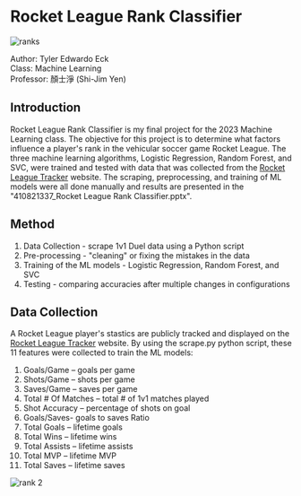 # Rocket League Rank Classifier
![ranks](https://github.com/Tylereck81/Rocket-League-Rank-Classifier/assets/68008817/190c16d9-9e2f-43f9-90c4-1fcef820d201)

Author: Tyler Edwardo Eck  
Class: Machine Learning    
Professor: 顏士淨 (Shi-Jim Yen)   

## Introduction 
Rocket League Rank Classifier is my final project for the 2023 Machine Learning class. The objective for this project is to determine what factors influence a player's rank in the vehicular soccer game Rocket League. The three machine learning algorithms, Logistic Regression, Random Forest, and SVC, were trained and tested with data that was collected from the [Rocket League Tracker](https://rocketleague.tracker.network/) website. The scraping, preprocessing, and training of ML models were all done manually and results are presented in the "410821337_Rocket League Rank Classifier.pptx". 

## Method
1. Data Collection - scrape 1v1 Duel data using a Python script
2. Pre-processing - "cleaning" or fixing the mistakes in the data
3. Training of the ML models - Logistic Regression, Random Forest, and SVC
4. Testing - comparing accuracies after multiple changes in configurations
     
## Data Collection 
A Rocket League player's stastics are publicly tracked and displayed on the [Rocket League Tracker](https://rocketleague.tracker.network/) website. By using the scrape.py python script, these 11 features were collected to train the ML models:

1. Goals/Game – goals per game
2. Shots/Game – shots per game
3. Saves/Game – saves per game
4. Total # Of Matches – total # of 1v1 matches played
5. Shot Accuracy – percentage of shots on goal
6. Goals/Saves- goals to saves Ratio 
7. Total Goals – lifetime goals 
8. Total Wins – lifetime wins 
9. Total Assists – lifetime assists 
10. Total MVP – lifetime MVP
11. Total Saves – lifetime saves 

![rank 2](https://github.com/Tylereck81/Rocket-League-Rank-Classifier/assets/68008817/d67c3de3-04c9-4b93-b236-244471cac638)

